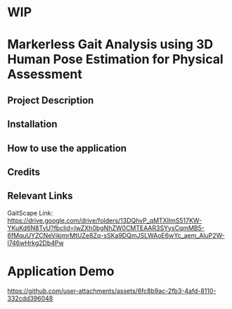 # WIP

# Markerless Gait Analysis using 3D Human Pose Estimation for Physical Assessment

## Project Description

## Installation

## How to use the application

## Credits

## Relevant Links
GaitScape Link: https://drive.google.com/drive/folders/13DQhvP_qMTXlImS517KW-YKuKd6N8TvU?fbclid=IwZXh0bgNhZW0CMTEAAR3SYysCqmMB5-6fMquUYZCNeVikjmrMtUZe8Zq-sSKa9DQmJSLWAoE6wYc_aem_AluP2W-l746wHrkg2Db4Pw

# Application Demo
https://github.com/user-attachments/assets/6fc8b9ac-2fb3-4afd-8110-332cdd396048
